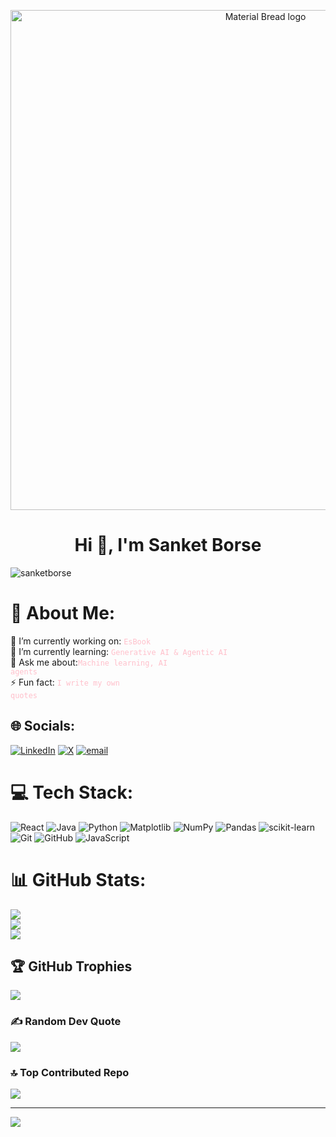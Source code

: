 
<p align="center">
    <img width="800" src="https://datanatives.io/wp-content/uploads/2022/06/GtG_small_banner_2.gif)" alt="Material Bread logo"> </p>
<h1 align="center">Hi 👋, I'm Sanket Borse </h1>

<p align="left"> <img src="https://i.pinimg.com/1200x/f4/fc/01/f4fc018e3449a5ae18b534436a4203b3.jpg" alt="sanketborse" /> </p>

# 💫 About Me:
🔭 I’m currently working  on: <code style="color : pink">EsBook</code><br>🌱 I’m currently learning: <code style="color : pink">Generative AI & Agentic AI</code> <br>💬 Ask me about:<code style="color : pink">Machine learning, AI agents</code> <br>⚡ Fun fact: <code style="color : pink">I write my own quotes</code><br>


## 🌐 Socials:
[![LinkedIn](https://img.shields.io/badge/LinkedIn-%230077B5.svg?logo=linkedin&logoColor=white)](https://linkedin.com/in/https://www.linkedin.com/in/sanket-borse-617208209) [![X](https://img.shields.io/badge/X-black.svg?logo=X&logoColor=white)](https://x.com/https://x.com/Xborse) [![email](https://img.shields.io/badge/Email-D14836?logo=gmail&logoColor=white)](mailto:borsesanket21@gmail.com) 

# 💻 Tech Stack:
![React](https://img.shields.io/badge/react-%2320232a.svg?style=for-the-badge&logo=react&logoColor=%2361DAFB) ![Java](https://img.shields.io/badge/java-%23ED8B00.svg?style=for-the-badge&logo=openjdk&logoColor=white) ![Python](https://img.shields.io/badge/python-3670A0?style=for-the-badge&logo=python&logoColor=ffdd54) ![Matplotlib](https://img.shields.io/badge/Matplotlib-%23ffffff.svg?style=for-the-badge&logo=Matplotlib&logoColor=black) ![NumPy](https://img.shields.io/badge/numpy-%23013243.svg?style=for-the-badge&logo=numpy&logoColor=white) ![Pandas](https://img.shields.io/badge/pandas-%23150458.svg?style=for-the-badge&logo=pandas&logoColor=white) ![scikit-learn](https://img.shields.io/badge/scikit--learn-%23F7931E.svg?style=for-the-badge&logo=scikit-learn&logoColor=white) ![Git](https://img.shields.io/badge/git-%23F05033.svg?style=for-the-badge&logo=git&logoColor=white) ![GitHub](https://img.shields.io/badge/github-%23121011.svg?style=for-the-badge&logo=github&logoColor=white) ![JavaScript](https://img.shields.io/badge/javascript-%23323330.svg?style=for-the-badge&logo=javascript&logoColor=%23F7DF1E)
# 📊 GitHub Stats:
![](https://github-readme-stats.vercel.app/api?username=sanketborse&theme=calm_pink&hide_border=false&include_all_commits=false&count_private=false)<br/>
![](https://nirzak-streak-stats.vercel.app/?user=sanketborse&theme=calm_pink&hide_border=false)<br/>
![](https://github-readme-stats.vercel.app/api/top-langs/?username=sanketborse&theme=calm_pink&hide_border=false&include_all_commits=false&count_private=false&layout=compact)

## 🏆 GitHub Trophies
![](https://github-profile-trophy.vercel.app/?username=sanketborse&theme=dracula&no-frame=false&no-bg=true&margin-w=4)

### ✍️ Random Dev Quote
![](https://quotes-github-readme.vercel.app/api?type=horizontal&theme=dark)

### 🔝 Top Contributed Repo
![](https://github-contributor-stats.vercel.app/api?username=sanketborse&limit=5&theme=midnight-purple&combine_all_yearly_contributions=true)

---
[![](https://visitcount.itsvg.in/api?id=sanketborse&icon=7&color=0)](https://visitcount.itsvg.in)

<!-- Proudly created with GPRM ( https://gprm.itsvg.in ) -->
